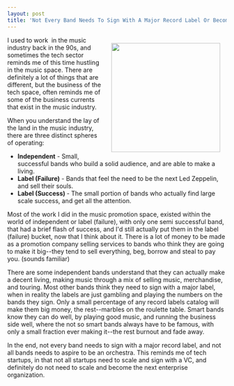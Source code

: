 ```yaml
---
layout: post
title: 'Not Every Band Needs To Sign With A Major Record Label Or Become An Orchestra'
---
```

<p><img style="padding: 15px;" src="https://s3.amazonaws.com/kinlane-productions/bw-icons/bw-rock-band.jpeg" alt="" width="250" align="right" /></p>
<p>I used to work &nbsp;in the music industry back in the 90s, and sometimes the tech sector reminds me of this time hustling in the music space. There are definitely a lot of things that are different, but the business of the tech space, often reminds me of some of the business currents that exist in the music industry.&nbsp;</p>
<p>When you understand the lay of the land in the music industry, there are three distinct spheres of operating:</p>
<ul>
<li><strong>Independent</strong> - Small, successful bands who build a solid audience, and are able to make a living.</li>
<li><strong>Label (Failure)</strong> - Bands that feel the need to be the next Led Zeppelin, and sell their souls.</li>
<li><strong>Label (Success) </strong>- The small portion of bands who actually find large scale success, and get all the attention.</li>
</ul>
<p>Most of the work I did in the music promotion space, existed within the world of independent or label (failure), with only one semi successful band, that had a brief flash of success, and I'd still actually put them in the label (failure) bucket, now that I think about it. There is a lot of money to be made as a promotion company selling services to bands who think they are going to make it big--they tend to sell everything, beg, borrow and steal to pay you. (sounds familiar)</p>
<p>There are some independent bands understand that they can actually make a decent living, making music through a mix of selling music, merchandise, and touring. Most other bands think they need to sign with a major label, when in reality the labels are just gambling and playing the numbers on the bands they sign. Only a small percentage of any record labels catalog will make them big money, the rest--marbles on the roulette table. Smart bands know they can do well, by playing good music, and running the business side well, where the not so smart bands always have to be famous, with only a small fraction ever making it--the rest burnout and fade away.</p>
<p>In the end, not every band needs to sign with a major record label, and not all bands needs to aspire to be an orchestra. This reminds me of tech startups, in that not all startups need to scale and sign with a VC, and definitely do not need to scale and become the next enterprise organization.</p>
